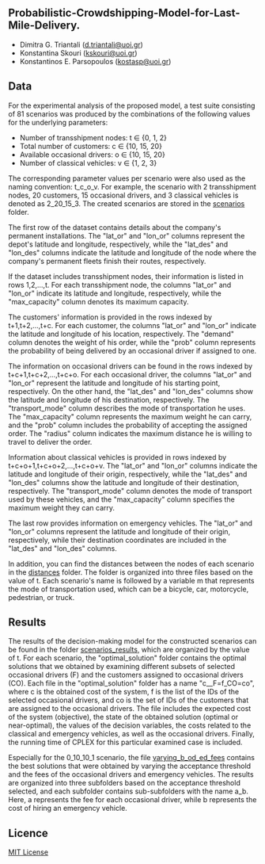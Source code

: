## Probabilistic-Crowdshipping-Model-for-Last-Mile-Delivery.
- Dimitra G. Triantali (d.triantali@uoi.gr)
- Konstantina Skouri (kskouri@uoi.gr)
- Konstantinos E. Parsopoulos (kostasp@uoi.gr)

## Data

For the experimental analysis of the proposed model, a test suite consisting of 81 scenarios was produced by the combinations of the following values for the underlying parameters:

- Number of transshipment nodes: t &isin; \{0, 1, 2\}
- Total number of customers: c &isin; \{10, 15, 20\}
- Available occasional drivers: o &isin; \{10, 15, 20\}
- Number of classical vehicles: v &isin; \{1, 2, 3\}

The corresponding parameter values per scenario were also used as the naming convention: t_c_o_v. For example, the scenario with 2 transshipment nodes, 20 customers, 15 occasional drivers, and 3 classical vehicles is denoted as 2_20_15_3. The created scenarios are stored in the [scenarios](https://github.com/DimitraTriantali/Probabilistic-Crowdshipping-Model-for-Last-Mile-Delivery/tree/cb0a08ec8adb88e9c20a5674432e1c6c68e437db/data/scenarios) folder. 

The first row of the dataset contains details about the company's permanent installations. The "lat_or" and "lon_or" columns represent the depot's latitude and longitude, respectively, while the "lat_des" and "lon_des" columns indicate the latitude and longitude of the node where the company's permanent fleets finish their routes, respectively. 

If the dataset includes transshipment nodes, their information is listed in rows 1,2,…,t. For each transshipment node, the columns "lat_or" and "lon_or" indicate its latitude and longitude, respectively, while the "max_capacity" column denotes its maximum capacity. 

The customers' information is provided in the rows indexed by t+1,t+2,...,t+c. For each customer, the columns "lat_or" and "lon_or" indicate the latitude and longitude of his location, respectively. The "demand" column denotes the weight of his order, while the "prob" column represents the probability of being delivered by an occasional driver if assigned to one. 

The information on occasional drivers can be found in the rows indexed by t+c+1,t+c+2,...,t+c+o. For each occasional driver, the columns "lat_or" and "lon_or" represent the latitude and longitude of his starting point, respectively. On the other hand, the "lat_des" and "lon_des" columns show the latitude and longitude of his destination, respectively. The "transport_mode" column describes the mode of transportation he uses. The "max_capacity" column represents the maximum weight he can carry, and the "prob" column includes the probability of accepting the assigned order. The "radius" column indicates the maximum distance he is willing to travel to deliver the order. 

Information about classical vehicles is provided in rows indexed by t+c+o+1,t+c+o+2,...,t+c+o+v. The "lat_or" and "lon_or" columns indicate the latitude and longitude of their origin, respectively, while the "lat_des" and "lon_des" columns show the latitude and longitude of their destination, respectively. The "transport_mode" column denotes the mode of transport used by these vehicles, and the "max_capacity" column specifies the maximum weight they can carry. 

The last row provides information on emergency vehicles. The "lat_or" and "lon_or" columns represent the latitude and longitude of their origin, respectively, while their destination coordinates are included in the "lat_des" and "lon_des" columns.

In addition, you can find the distances between the nodes of each scenario in the [distances](https://github.com/DimitraTriantali/Probabilistic-Crowdshipping-Model-for-Last-Mile-Delivery/tree/00f4b4d955f500349154f786af01098f8c7eb8cb/data/distances) folder. The folder is organized into three files based on the value of t. Each scenario's name is followed by a variable m that represents the mode of transportation used, which can be a bicycle, car, motorcycle, pedestrian, or truck.

## Results

The results of the decision-making model for the constructed scenarios can be found in the folder [scenarios_results](https://github.com/DimitraTriantali/Probabilistic-Crowdshipping-Model-for-Last-Mile-Delivery/tree/ba03572fe9926b80238ed645ba4db7fc3b09042d/results/scenarios_results), which are organized by the value of t. For each scenario, the "optimal_solution" folder contains the optimal solutions that we obtained by examining different subsets of selected occasional drivers (F) and the customers assigned to occasional drivers (CO). Each file in the "optimal_solution" folder has a name "c__F=f_CO=co", where c is the obtained cost of the system, f is the list of the IDs of the selected occasional drivers, and co is the set of IDs of the customers that are assigned to the occasional drivers. The file includes the expected cost of the system (objective), the state of the obtained solution (optimal or near-optimal), the values of the decision variables, the costs related to the classical and emergency vehicles, as well as the occasional drivers. Finally, the running time of CPLEX for this particular examined case is included.

Especially for the 0_10_10_1 scenario, the file [varying_b_od_ed_fees](https://github.com/DimitraTriantali/Probabilistic-Crowdshipping-Model-for-Last-Mile-Delivery/blob/ba03572fe9926b80238ed645ba4db7fc3b09042d/results/varying_b_od_ed_fees.zip) contains the best solutions that were obtained by varying the acceptance threshold and the fees of the occasional drivers and emergency vehicles. The results are organized into three subfolders based on the acceptance threshold selected, and each subfolder contains sub-subfolders with the name a_b. Here, a represents the fee for each occasional driver, while b represents the cost of hiring an emergency vehicle.

## Licence

[MIT License](https://github.com/DimitraTriantali/Probabilistic-Crowdshipping-Model-for-Last-Mile-Delivery/blob/64a160ea27976dd15d6a9a6a4b97ac2e41ef3fc9/LICENSE)

